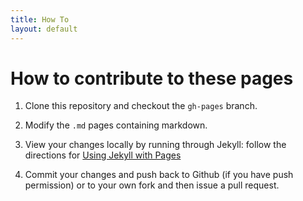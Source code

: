 ```yaml
---
title: How To
layout: default
---
```



# How to contribute to these pages

1. Clone this repository and checkout the `gh-pages` branch.

2. Modify the `.md` pages containing markdown.

3. View your changes locally by running through Jekyll: follow the
   directions for
   [Using Jekyll with Pages](https://help.github.com/articles/using-jekyll-with-pages)

4. Commit your changes and push back to Github (if you have push permission)
   or to your own fork and then issue a pull request.

